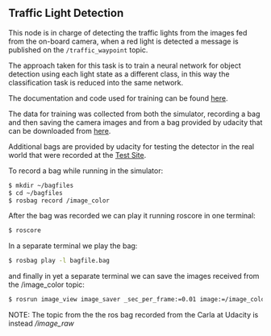 Traffic Light Detection
---

This node is in charge of detecting the traffic lights from the images fed from the on-board camera, when a red light is detected
a message is published on the `/traffic_waypoint` topic.

The approach taken for this task is to train a neural network for object detection using each light state as a different class, in
this way the classification task is reduced into the same network.

The documentation and code used for training can be found [here](https://github.com/marcomarasca/SDCND-Traffic-Light-Detection).

The data for training was collected from both the simulator, recording a bag and then saving the camera images and from a bag provided by udacity that can be downloaded from [here](https://s3-us-west-1.amazonaws.com/udacity-selfdrivingcar/traffic_light_bag_file.zip).

Additional bags are provided by udacity for testing the detector in the real world that were recorded at the [Test Site](https://drive.google.com/file/d/0B2_h37bMVw3iYkdJTlRSUlJIamM/view?usp=sharing).

To record a bag while running in the simulator:

```sh
$ mkdir ~/bagfiles
$ cd ~/bagfiles
$ rosbag record /image_color

```

After the bag was recorded we can play it running roscore in one terminal:

```sh
$ roscore
```

In a separate terminal we play the bag:

```sh
$ rosbag play -l bagfile.bag
```

and finally in yet a separate terminal we can save the images received from the /image_color topic:

```sh
$ rosrun image_view image_saver _sec_per_frame:=0.01 image:=/image_color
```

NOTE: The topic from the the ros bag recorded from the Carla at Udacity is instead */image_raw*

